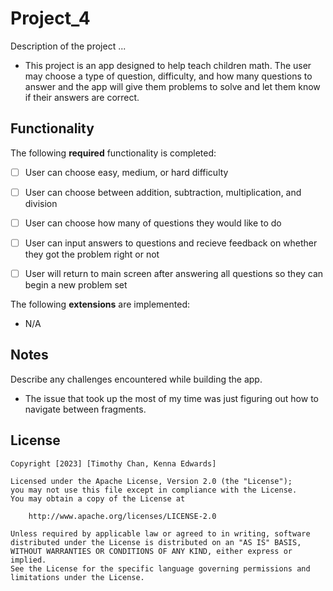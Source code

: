 # Project_4
Description of the project ...
* This project is an app designed to help teach children math. The user may choose a type of question, difficulty, and how many questions to answer and the app will give them problems to solve and let them know if their answers are correct.

## Functionality 
The following **required** functionality is completed:

 * [ ] User can choose easy, medium, or hard difficulty
 * [ ] User can choose between addition, subtraction, multiplication, and division
 * [ ] User can choose how many of questions they would like to do
 * [ ] User can input answers to questions and recieve feedback on whether they got the problem right or not
 * [ ] User will return to main screen after answering all questions so they can begin a new problem set


The following **extensions** are implemented:
* N/A


## Notes

Describe any challenges encountered while building the app.
* The issue that took up the most of my time was just figuring out how to navigate between fragments. 


## License

    Copyright [2023] [Timothy Chan, Kenna Edwards]

    Licensed under the Apache License, Version 2.0 (the "License");
    you may not use this file except in compliance with the License.
    You may obtain a copy of the License at

        http://www.apache.org/licenses/LICENSE-2.0

    Unless required by applicable law or agreed to in writing, software
    distributed under the License is distributed on an "AS IS" BASIS,
    WITHOUT WARRANTIES OR CONDITIONS OF ANY KIND, either express or implied.
    See the License for the specific language governing permissions and
    limitations under the License.
